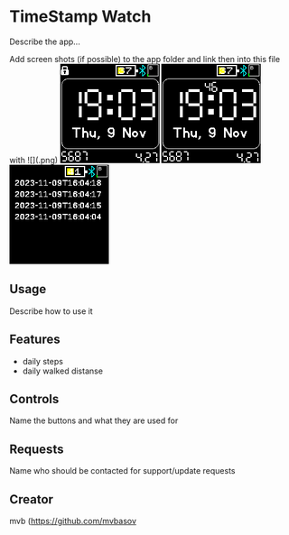 # TimeStamp Watch

Describe the app...

Add screen shots (if possible) to the app folder and link then into this file with ![](<name>.png)
![](screenshot_1.png)
![](screenshot_2.png)
![](screenshot_3.png)

## Usage

Describe how to use it

## Features

- daily steps
- daily walked distanse

## Controls

Name the buttons and what they are used for

## Requests

Name who should be contacted for support/update requests

## Creator

mvb (https://github.com/mvbasov
